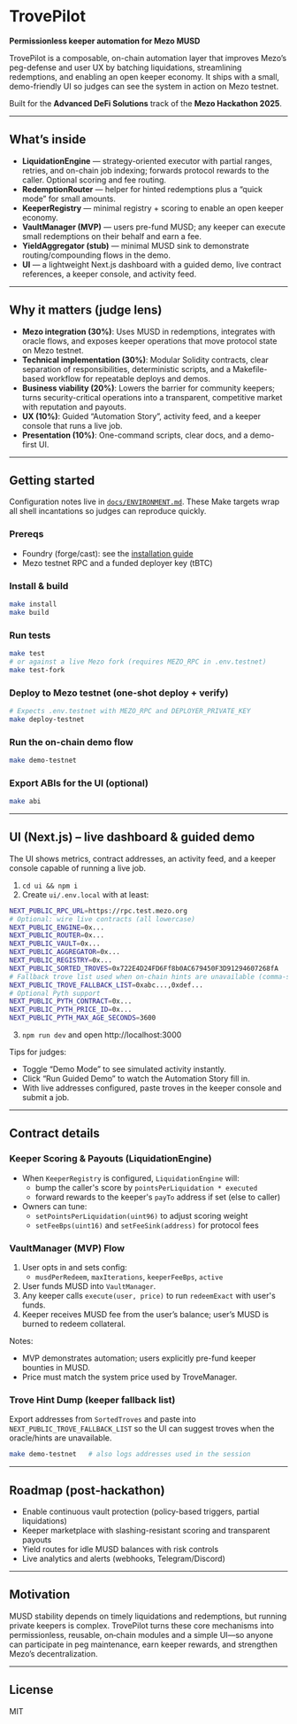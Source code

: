 # TrovePilot

**Permissionless keeper automation for Mezo MUSD**

TrovePilot is a composable, on-chain automation layer that improves Mezo’s peg-defense and user UX by batching liquidations, streamlining redemptions, and enabling an open keeper economy. It ships with a small, demo-friendly UI so judges can see the system in action on Mezo testnet.

Built for the **Advanced DeFi Solutions** track of the **Mezo Hackathon 2025**.

---

## What’s inside

- **LiquidationEngine** — strategy-oriented executor with partial ranges, retries, and on-chain job indexing; forwards protocol rewards to the caller. Optional scoring and fee routing.
- **RedemptionRouter** — helper for hinted redemptions plus a “quick mode” for small amounts.
- **KeeperRegistry** — minimal registry + scoring to enable an open keeper economy.
- **VaultManager (MVP)** — users pre-fund MUSD; any keeper can execute small redemptions on their behalf and earn a fee.
- **YieldAggregator (stub)** — minimal MUSD sink to demonstrate routing/compounding flows in the demo.
- **UI** — a lightweight Next.js dashboard with a guided demo, live contract references, a keeper console, and activity feed.

---

## Why it matters (judge lens)

- **Mezo integration (30%)**: Uses MUSD in redemptions, integrates with oracle flows, and exposes keeper operations that move protocol state on Mezo testnet.
- **Technical implementation (30%)**: Modular Solidity contracts, clear separation of responsibilities, deterministic scripts, and a Makefile-based workflow for repeatable deploys and demos.
- **Business viability (20%)**: Lowers the barrier for community keepers; turns security-critical operations into a transparent, competitive market with reputation and payouts.
- **UX (10%)**: Guided “Automation Story”, activity feed, and a keeper console that runs a live job.
- **Presentation (10%)**: One-command scripts, clear docs, and a demo-first UI.

---

## Getting started

Configuration notes live in [`docs/ENVIRONMENT.md`](docs/ENVIRONMENT.md). These Make targets wrap all shell incantations so judges can reproduce quickly.

### Prereqs

- Foundry (forge/cast): see the [installation guide](https://book.getfoundry.sh/getting-started/installation)
- Mezo testnet RPC and a funded deployer key (tBTC)

### Install & build

```bash
make install
make build
```

### Run tests

```bash
make test
# or against a live Mezo fork (requires MEZO_RPC in .env.testnet)
make test-fork
```

### Deploy to Mezo testnet (one-shot deploy + verify)

```bash
# Expects .env.testnet with MEZO_RPC and DEPLOYER_PRIVATE_KEY
make deploy-testnet
```

### Run the on-chain demo flow

```bash
make demo-testnet
```

### Export ABIs for the UI (optional)

```bash
make abi
```

---

## UI (Next.js) – live dashboard & guided demo

The UI shows metrics, contract addresses, an activity feed, and a keeper console capable of running a live job.

1. `cd ui && npm i`
2. Create `ui/.env.local` with at least:

```bash
NEXT_PUBLIC_RPC_URL=https://rpc.test.mezo.org
# Optional: wire live contracts (all lowercase)
NEXT_PUBLIC_ENGINE=0x...
NEXT_PUBLIC_ROUTER=0x...
NEXT_PUBLIC_VAULT=0x...
NEXT_PUBLIC_AGGREGATOR=0x...
NEXT_PUBLIC_REGISTRY=0x...
NEXT_PUBLIC_SORTED_TROVES=0x722E4D24FD6Ff8b0AC679450F3D91294607268fA
# Fallback trove list used when on-chain hints are unavailable (comma-separated)
NEXT_PUBLIC_TROVE_FALLBACK_LIST=0xabc...,0xdef...
# Optional Pyth support
NEXT_PUBLIC_PYTH_CONTRACT=0x...
NEXT_PUBLIC_PYTH_PRICE_ID=0x...
NEXT_PUBLIC_PYTH_MAX_AGE_SECONDS=3600
```

3. `npm run dev` and open http://localhost:3000

Tips for judges:

- Toggle “Demo Mode” to see simulated activity instantly.
- Click “Run Guided Demo” to watch the Automation Story fill in.
- With live addresses configured, paste troves in the keeper console and submit a job.

---

## Contract details

### Keeper Scoring & Payouts (LiquidationEngine)

- When `KeeperRegistry` is configured, `LiquidationEngine` will:
  - bump the caller's score by `pointsPerLiquidation * executed`
  - forward rewards to the keeper's `payTo` address if set (else to caller)
- Owners can tune:
  - `setPointsPerLiquidation(uint96)` to adjust scoring weight
  - `setFeeBps(uint16)` and `setFeeSink(address)` for protocol fees

### VaultManager (MVP) Flow

1. User opts in and sets config:
   - `musdPerRedeem`, `maxIterations`, `keeperFeeBps`, `active`
2. User funds MUSD into `VaultManager`.
3. Any keeper calls `execute(user, price)` to run `redeemExact` with user's funds.
4. Keeper receives MUSD fee from the user’s balance; user’s MUSD is burned to redeem collateral.

Notes:

- MVP demonstrates automation; users explicitly pre-fund keeper bounties in MUSD.
- Price must match the system price used by TroveManager.

### Trove Hint Dump (keeper fallback list)

Export addresses from `SortedTroves` and paste into `NEXT_PUBLIC_TROVE_FALLBACK_LIST` so the UI can suggest troves when the oracle/hints are unavailable.

```bash
make demo-testnet   # also logs addresses used in the session
```

---

## Roadmap (post‑hackathon)

- Enable continuous vault protection (policy-based triggers, partial liquidations)
- Keeper marketplace with slashing-resistant scoring and transparent payouts
- Yield routes for idle MUSD balances with risk controls
- Live analytics and alerts (webhooks, Telegram/Discord)

---

## Motivation

MUSD stability depends on timely liquidations and redemptions, but running private keepers is complex. TrovePilot turns these core mechanisms into permissionless, reusable, on‑chain modules and a simple UI—so anyone can participate in peg maintenance, earn keeper rewards, and strengthen Mezo’s decentralization.

---

## License

MIT
